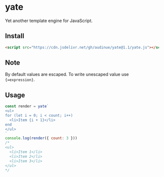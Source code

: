 # yate

Yet another template engine for JavaScript.

## Install

```html
<script src="https://cdn.jsdelivr.net/gh/audinue/yate@1.1/yate.js"></script>
```

## Note

By default values are escaped. To write unescaped value use `{=expression}`.

## Usage

```js
const render = yate`
<ul>
for (let i = 0; i < count; i++)
  <li>Item {i + 1}</li>
end
</ul>
`
console.log(render({ count: 3 }))
/*
<ul>
  <li>Item 1</li>
  <li>Item 2</li>
  <li>Item 3</li>
</ul>
*/
```
